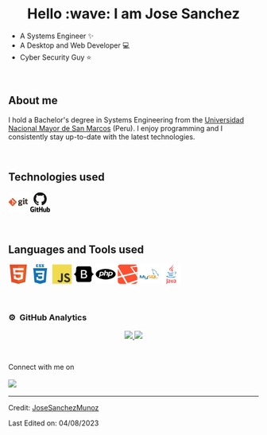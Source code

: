 <div align="center">
  <h1 align="center">Hello :wave: I am Jose Sanchez </h1>
</div>

- A Systems Engineer :sparkles: 
- A Desktop and Web Developer :computer: 
- Cyber Security Guy ⭐

<br />

## About me 

I hold a Bachelor's degree in Systems Engineering from the
[Universidad Nacional Mayor de San Marcos](https://unmsm.edu.pe/) (Peru). I
enjoy programming and I consistently stay up-to-date with the latest
technologies.

<br />

## Technologies used

<img src="https://github.com/devicons/devicon/blob/master/icons/git/git-original-wordmark.svg" title="Git" alt="Git"
    width="40" height="40" />
<img src="https://github.com/devicons/devicon/blob/master/icons/github/github-original-wordmark.svg" title="Github"
    alt="Github" width="40" height="40" />


<br />

## Languages and Tools used

<img src="https://github.com/devicons/devicon/blob/master/icons/html5/html5-original.svg" title="HTML5" alt="HTML"
  width="40" height="40" />
<img src="https://github.com/devicons/devicon/blob/master/icons/css3/css3-plain-wordmark.svg" title="CSS3" alt="CSS"
  width="40" height="40" />
<img src="https://github.com/devicons/devicon/blob/master/icons/javascript/javascript-original.svg" title="JavaScript"
  alt="JavaScript" width="40" height="40" />
<img src="https://github.com/devicons/devicon/blob/master/icons/bootstrap/bootstrap-plain.svg" title="Bootstrap"
  alt="Bootstrap" width="40" height="40" />
<img src="https://github.com/devicons/devicon/blob/master/icons/php/php-plain.svg" title="PHP" alt="PHP" width="40"
  height="40" />
<img src="https://github.com/devicons/devicon/blob/master/icons/laravel/laravel-plain.svg" title="Laravel" alt="Laravel"
  width="40" height="40" />
<img src="https://github.com/devicons/devicon/blob/master/icons/mysql/mysql-original-wordmark.svg" title="MySQL"
  alt="MySQL" width="40" height="40" />
<img src="https://github.com/devicons/devicon/blob/master/icons/java/java-original-wordmark.svg" title="Java" alt="Java"
  width="40" height="40" />

<br />

### ⚙️ &nbsp;GitHub Analytics

<p align="center">
  <a href="https://github.com/JoseSanchezMunoz">
    <img height="180em"
      src="https://github-readme-stats-eight-theta.vercel.app/api?username=JoseSanchezMunoz&show_icons=true&theme=algolia&include_all_commits=true&count_private=true" />
    <img height="180em"
      src="https://github-readme-stats-eight-theta.vercel.app/api/top-langs/?username=JoseSanchezMunoz" />
  </a>
</p>
<br>

<p>Connect with me on
  <br> <br>
  <a target="_blank" href="https://www.linkedin.com/in/jose-sanchez-munoz/"><img
      src="https://img.shields.io/badge/-LinkedIn-0077B5?style=for-the-badge&logo=Linkedin&logoColor=white"></img></a>
  <br>
</p>

---

Credit: [JoseSanchezMunoz](https://github.com/JoseSanchezMunoz)

Last Edited on: 04/08/2023
